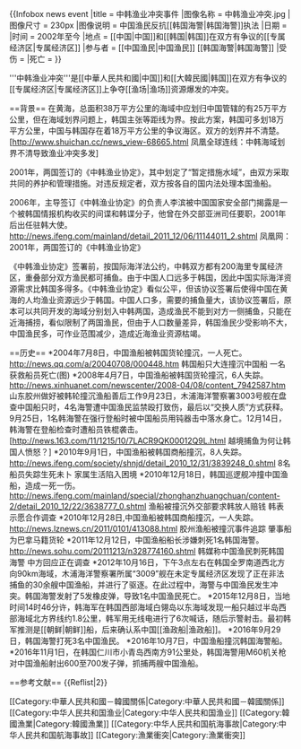 {{Infobox news event
|title          = 中韩渔业冲突事件
|图像名称        = 中韩渔业冲突.jpg
|图像尺寸        = 230px
|图像说明        = 中国渔民反抗[[韩国海警|韩国海警]]执法
|日期            = 
|时间            = 2002年至今
|地点            = [[中国|中国]]和[[韩国|韩国]]在双方有争议的[[专属经济区|专属经济区]]
|参与者           = [[中国渔民|中国渔民]] [[韩国海警|韩国海警]]
|受伤 = 
|死亡 = 
}}

'''中韩渔业冲突'''是[[中華人民共和國|中国]]和[[大韓民國|韩国]]在双方有争议的[[专属经济区|专属经济区]]上争夺[[渔场|渔场]]资源爆发的冲突。

==背景==
在黄海，总面积38万平方公里的海域中应划归中国管辖的有25万平方公里，但在海域划界问题上，韩国主张等距线为界。按此方案，韩国可多划18万平方公里，中国与韩国存在着18万平方公里的争议海区。双方的划界并不清楚。<ref>[http://www.shuichan.cc/news_view-68665.html 凤凰全球连线：中韩海域划界不清导致渔业冲突多发]</ref>

2001年，两国签订的《中韩渔业协定》，其中划定了“暂定措施水域”，由双方采取共同的养护和管理措施。对违反规定者，双方按各自的国内法处理本国渔船。

2006年，主导签订《中韩渔业协定》的负责人李滨被中国国家安全部门揭露是一个被韩国情报机构收买的间谍和韩谍分子，他曾在外交部亚洲司任要职，2001年后出任驻韩大使。<ref>http://news.ifeng.com/mainland/detail_2011_12/06/11144011_2.shtml 凤凰网：2001年，两国签订的《中韩渔业协定》</ref>

《中韩渔业协定》签署前，按国际海洋法公约，中韩双方都有200海里专属经济区，重叠部分双方渔民都可捕鱼。由于中国人口远多于韩国，因此中国实际海洋资源需求比韩国多得多。《中韩渔业协定》看似公平，但该协议签署后使得中国在黄海的人均渔业资源远少于韩国。中国人口多，需要的捕鱼量大，该协议签署后，原本可以共同开发的海域分别划入中韩两国，造成渔民不能到对方一侧捕鱼，只能在近海捕捞，看似限制了两国渔民，但由于人口数量差异，韩国渔民少受影响不大，中国渔民多，可作业范围减少，造成近海渔业资源枯竭。

==历史==
*2004年7月8日，中国渔船被韩国货轮撞沉，一人死亡。<ref>http://news.qq.com/a/20040708/000448.htm 韩国船只大连撞沉中国船 一名获救船员死亡(图)</ref>
*2008年4月7日，中国渔船被韩国货轮撞沉，6人失踪。<ref>http://news.xinhuanet.com/newscenter/2008-04/08/content_7942587.htm 山东胶州做好被韩轮撞沉渔船善后工作</ref>9月23日，木浦海洋警察署3003号舰在盘查中国船只时，4名海警遭中国渔民监禁殴打致伤，最后以“交换人质”方式获释。9月25日，1名韩海警在强行登船时被中国船员用钝器击中落水身亡。12月14日，韩海警在登船检查时遭船员铁棍袭击。<ref>[http://news.163.com/11/1215/10/7LACR9QK00012Q9L.html 越境捕鱼为何让韩国人愤怒？]</ref>
*2010年9月1日，中国渔船被韩国商船撞沉，8人失踪。<ref>http://news.ifeng.com/society/shnjd/detail_2010_12/31/3839248_0.shtml 8名船员失踪生死未卜 家属生活陷入困境</ref>
*2010年12月18日，韩国巡逻舰冲撞中国渔船，造成一死一伤。<ref>http://news.ifeng.com/mainland/special/zhonghanzhuangchuan/content-2/detail_2010_12/22/3638777_0.shtml 渔船被撞沉外交部要求韩放人赔钱 韩表示愿合作调查</ref>
*2010年12月28日,中国渔船被韩国商船撞沉，一人失踪。<ref>http://news.lznews.cn/2011/0101/413088.html 胶州渔船被撞沉事件追踪 肇事船为巴拿马籍货轮</ref>
*2011年12月12日，中国渔船船长涉嫌刺死1名韩国海警。<ref>http://news.sohu.com/20111213/n328774160.shtml 韩媒称中国渔民刺死韩国海警 中方回应正在调查</ref>
*2012年10月16日，下午3点左右在韩国全罗南道西北方向90km海域，木浦海洋警察署所属“3009”舰在未定专属经济区发现了正在非法捕鱼的30余艘中国渔船，并进行了驱逐。在此过程中，海警与中国渔民发生冲突。韩国海警发射了5发橡皮弹，导致1名中国渔民死亡。
*2015年12月8日，当地时间14时46分许，韩海军在韩国西部海域白翎岛以东海域发现一船只越过半岛西部海域北方界线约1.8公里，韩军用无线电进行了6次喊话，随后示警射击。最初韩军推测是[[朝鲜|朝鲜]]船，后来确认系中国[[渔政船|渔政船]]。
*2016年9月29日，韩国海警打死3名中国渔民。
*2016年10月7日，中国渔船撞沉韩国海警船。
*2016年11月1日，在韩国仁川市小青岛西南方91公里处，韩国海警用M60机关枪对中国渔船射出600至700发子弹，抓捕两艘中国渔船。

==参考文献==
{{Reflist|2}}

[[Category:中華人民共和國－韓國關係|Category:中華人民共和國－韓國關係]]
[[Category:中华人民共和国渔业|Category:中华人民共和国渔业]]
[[Category:韓國漁業|Category:韓國漁業]]
[[Category:中华人民共和国航海事故|Category:中华人民共和国航海事故]]
[[Category:漁業衝突|Category:漁業衝突]]